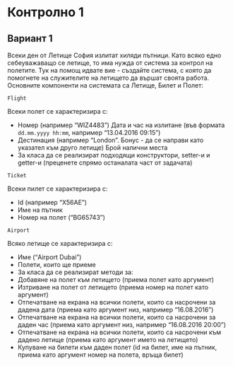 # Контролно 1
## Вариант 1

Всеки ден от Летище София излитат хиляди пътници. Като всяко едно себеуважаващо се летище, то има нужда от система за контрол на полетите. Тук на помощ идвате вие - създайте система, с която да помогнете на служителите на летището да вършат своята работа. Основните компоненти на системата са Летище, Билет и Полет:

`Flight`

Всеки полет се характеризира с:
  - Номер (например “WIZ4483”)
  Дата и час на излитане (във формата `dd.mm.yyyy hh:mm`, например “13.04.2016 09:15”)
  - Дестинация (например “London”. Бонус - да се направи като указател към друго летище)
  Брой налични места
  - За класа да се реализират подходящи конструктори, setter-и и getter-и (преценете спрямо останалата част от задачата)

`Ticket`

Всеки пилет се характеризира с:
  - Id (например “X56AE”)
  - Име на пътник
  - Номер на полет (“BG65743”)

`Airport`

Всяко летище се характеризира с:
 - Име (“Airport Dubai”)
 - Полети, които ще приеме
 - За класа да се реализират методи за:
  - Добавяне на полет към летището (приема полет като аргумент)
  - Изтриване на полет от летището (приема номер на полет като аргумент)
  - Отпечатване на екрана на всички полети, които са насрочени за дадена дата (приема като аргумент низ, например “16.08.2016”)
  - Отпечатване на екрана на всички полети, които са насрочени за даден час (приема като аргумент низ, например “16.08.2016 20:00”)
  - Отпечатване на екрана на всички полети, които са насрочени към дадено летище (приема като аргумент името на летището)
  - Купуване на билети към даден полет (id на билет, име на пътник, приема като аргумент номер на полета, връща билет)
